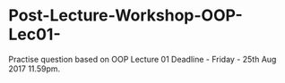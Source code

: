 # Post-Lecture-Workshop-OOP-Lec01-
Practise question based on OOP Lecture 01
Deadline - Friday - 25th Aug 2017 11.59pm.
